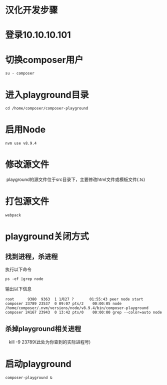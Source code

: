 # 汉化开发步骤

# 登录10.10.10.101
# 切换composer用户
    su - composer
# 进入playground目录
    cd /home/composer/composer-playground
# 启用Node
    nvm use v8.9.4
# 修改源文件
  playground的源文件位于src目录下，主要修改html文件或模板文件(.ts)
# 打包源文件
    webpack
# playground关闭方式
## 找到进程，杀进程  
执行以下命令  

    ps -ef |grep node  
    
输出以下信息  

    root      9380  9363  1 1月27 ?       01:55:43 peer node start  
    composer 23789 23537  0 09:07 pts/2    00:00:05 node /home/composer/.nvm/versions/node/v8.9.4/bin/composer-playground  
    composer 24167 23943  0 13:42 pts/0    00:00:00 grep --color=auto node  
    
## 杀掉playground相关进程  

    kill -9 23789(此处为你查到的实际进程号)
    
# 启动playground 

    composer-playground &
    
    
